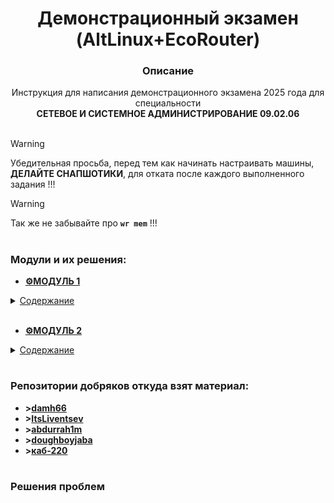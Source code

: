 # <div align="center"><strong>Демонстрационный экзамен (AltLinux+EcoRouter)</strong></div>

### <div align="center"><strong>Описание</strong> </div>
<div align="center">Инструкция для написания демонстрационного экзамена 2025 года для специальности</div> <div align="center"><strong>СЕТЕВОЕ И СИСТЕМНОЕ АДМИНИСТРИРОВАНИЕ 09.02.06</strong></div>
</br>

>[!WARNING]
>Убедительная просьба, перед тем как начинать настраивать машины, **ДЕЛАЙТЕ СНАПШОТИКИ**, для отката после каждого выполненного задания !!!

>[!WARNING]
>Так же не забывайте про **`wr mem`** !!!

#


### Модули и их решения: 

+ **[⚙️МОДУЛЬ 1]()** 
<details>
  <summary><ins>Содержание</ins></summary> 
  
  1. **[Произведите _базовую настройку_ устройств](https://github.com/Flicks1383/Demo09.02.06_2025/blob/main/module1/README.md#%EF%B8%8F-задание-1)**
  
  2. **[Настройка _ISP_](https://github.com/Flicks1383/Demo09.02.06_2025/blob/main/module1/README.md#%EF%B8%8F-задание-2)**
  
  3. **[Создание _ЛОКАЛЬНЫХ_ учетных записей](https://github.com/Flicks1383/Demo09.02.06_2025/blob/main/module1/README.md#%EF%B8%8F-задание-3)**
  
  4. **[Настройте на интерфейсе _HQ-RTR_ в сторону офиса _HQ_ виртуальный коммутатор](https://github.com/Flicks1383/Demo09.02.06_2025/blob/main/module1/README.md#-задание-4)**
   
  5. **[Настройка безопасного удаленного доступа на серверах _HQ-SRV_ и _BR-SRV_](https://github.com/Flicks1383/Demo09.02.06_2025/blob/main/module1/README.md#%EF%B8%8F-задание-5)**
  
  6. **[Между офисами _HQ_ и _BR_ необходимо сконфигурировать _IP-туннель_](https://github.com/Flicks1383/Demo09.02.06_2025/blob/main/module1/README.md#%EF%B8%8F-задание-6)**

  7. **[Обеспечьте _ДИНАМИЧЕСКУЮ МАРШРУТИЗАЦИЮ_](https://github.com/Flicks1383/Demo09.02.06_2025/blob/main/module1/README.md#%EF%B8%8F-задание-7)**

  8. **[Настройка _ДИНАМИЧЕСКОЙ ТРАНСЛЯЦИИ АДРЕСОВ_](https://github.com/Flicks1383/Demo09.02.06_2025/blob/main/module1/README.md#%EF%B8%8F-задание-8)**

  9. **[Настройка _ПРОТОКОЛА ДИНАМИЧЕСКОЙ КОНФИГУРАЦИИ ХОСТОВ_]()**

  10. **[Настройка _DNS для офисов HQ и BR_]()**

  11. **[Настройте _ЧАСОВОЙ ПОЯС_ на всех устройствах, согласно месту проведения экзамена]()**
    
  </details>

</br>

+ **[⚙️МОДУЛЬ 2](https://github.com/Flicks1383/Demo09.02.06_2025/tree/main/module2)**
<details>
  <summary><ins>Содержание</ins></summary>

1. **[Настройте доменный контроллер _SAMBA_ на машине _BR-SRV_](https://github.com/Flicks1383/Demo09.02.06_2025/tree/main/module2#настройте-доменный-контроллер-samba-на-машине-br-srv)**
    
2. **[Сконфигурируйте _ФАЙЛОВОЕ ХРАНИЛИЩЕ_](https://github.com/Flicks1383/Demo09.02.06_2025/tree/main/module2#сконфигурируйте-файловое-хранилище)**

3. **[Настройте службу сетевого времени на базе сервиса _CHRONY_](https://github.com/Flicks1383/Demo09.02.06_2025/tree/main/module2#настройте-службу-сетевого-времени-на-базе-сервиса-chrony)**

4. **[Сконфигурируйте _ANSIBLE_ на сервере BR-SRV](https://github.com/Flicks1383/Demo09.02.06_2025/tree/main/module2#сконфигурируйте-ansible-на-сервере-br-srv)**
    
5. **[Развертывание приложений в _DOCKER_ на сервере BR-SRV](https://github.com/Flicks1383/Demo09.02.06_2025/tree/main/module2#развертывание-приложений-в-docker-на-сервере-br-srv)**
    
6. **[На маршрутизаторах сконфигурируйте _СТАТИЧЕСКУЮ ТРАНСЛЯЦИЮ ПОРТОВ_](https://github.com/Flicks1383/Demo09.02.06_2025/blob/main/module2/README.md#на-маршрутизаторах-сконфигурируйте-статическую-трансляцию-портов)**

7. **[Запустите сервис _MOODLE_ на сервере _HQ-SRV_:](https://github.com/Flicks1383/Demo09.02.06_2025/blob/main/module2/README.md#запустите-сервис-moodle-на-сервере-hq-srv)**

8. **[Настройте веб-сервер _NGINX_ как обратный _ПРОКСИ-СЕРВЕР_ на _HQ-RTR_](https://github.com/Flicks1383/Demo09.02.06_2025/blob/main/module2/README.md#настройте-веб-сервер-nginx-как-обратный-прокси-сервер-на-hq-rtr)**

9. **[Удобным способом установите приложение _Яндекс Браузере_ для организаций на _HQ-CLI_](https://github.com/Flicks1383/Demo09.02.06_2025/blob/main/module2/README.md#удобным-способом-установите-приложение-яндекс-браузере-для-организаций-на-hq-cli)**
  </details>

#



### Репозитории добряков откуда взят материал:
+ **>[damh66](https://github.com/damh66/demo2025)**
+ **>[ItsLiventsev](https://github.com/ItsLiventsev/NetSys_Demo_2025?tab=readme-ov-file)**
+ **>[abdurrah1m](https://github.com/abdurrah1m/DEMO2025/blob/main/README.md)**
+ **>[doughboyjaba](https://github.com/doughboyjaba/demo25)**
+ **>[каб-220](http://каб-220.рф/ru/demo-2025/modul-1/modul-1-1)**

#



### Решения проблем
